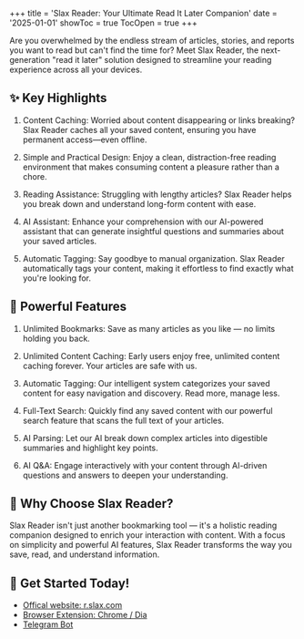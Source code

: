 +++
title = 'Slax Reader: Your Ultimate Read It Later Companion'
date = '2025-01-01'
showToc = true
TocOpen = true
+++

Are you overwhelmed by the endless stream of articles, stories, and reports you want to read but can't find the time for? Meet Slax Reader, the next-generation "read it later" solution designed to streamline your reading experience across all your devices.

## ✨ Key Highlights

1. Content Caching: Worried about content disappearing or links breaking? Slax Reader caches all your saved content, ensuring you have permanent access—even offline.

2. Simple and Practical Design: Enjoy a clean, distraction-free reading environment that makes consuming content a pleasure rather than a chore.

3. Reading Assistance: Struggling with lengthy articles? Slax Reader helps you break down and understand long-form content with ease.

4. AI Assistant: Enhance your comprehension with our AI-powered assistant that can generate insightful questions and summaries about your saved articles.

5. Automatic Tagging: Say goodbye to manual organization. Slax Reader automatically tags your content, making it effortless to find exactly what you're looking for.

## 🚀 Powerful Features

1. Unlimited Bookmarks: Save as many articles as you like — no limits holding you back.

2. Unlimited Content Caching: Early users enjoy free, unlimited content caching forever. Your articles are safe with us.

3. Automatic Tagging: Our intelligent system categorizes your saved content for easy navigation and discovery. Read more, manage less.

4. Full-Text Search: Quickly find any saved content with our powerful search feature that scans the full text of your articles.

5. AI Parsing: Let our AI break down complex articles into digestible summaries and highlight key points.

6. AI Q&A: Engage interactively with your content through AI-driven questions and answers to deepen your understanding.

## 🌟 Why Choose Slax Reader?

Slax Reader isn't just another bookmarking tool — it's a holistic reading companion designed to enrich your interaction with content. With a focus on simplicity and powerful AI features, Slax Reader transforms the way you save, read, and understand information.

## 🎉 Get Started Today!

- [Offical website: r.slax.com](https://r.slax.com/)
- [Browser Extension: Chrome / Dia](https://chromewebstore.google.com/detail/slax-reader/gdnhaajlomjkhahnmiijphnodkcfikfd?hl=en)
- [Telegram Bot](https://t.me/slax_reader_bot)

